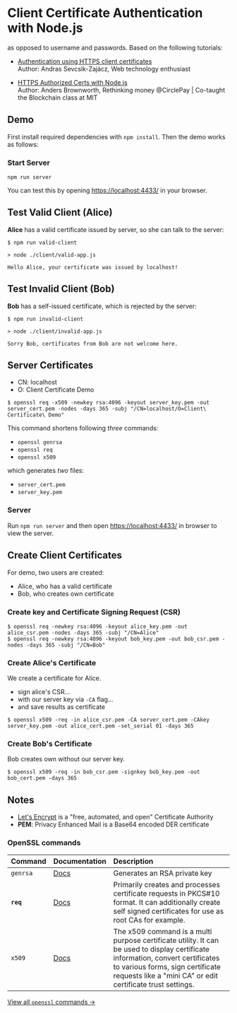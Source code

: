 # Client Certificate Authentication with Node.js

as opposed to username and passwords. Based on the following tutorials:

- [Authentication using HTTPS client certificates](https://medium.com/@sevcsik/authentication-using-https-client-certificates-3c9d270e8326)  
	Author: Andras Sevcsik-Zajácz, Web technology enthusiast

- [HTTPS Authorized Certs with Node.js](https://engineering.circle.com/https-authorized-certs-with-node-js-315e548354a2)  
	Author: Anders Brownworth, Rethinking money @CirclePay | Co-taught the Blockchain class at MIT

## Demo

First install required dependencies with `npm install`. Then the demo works as follows:

### Start Server

```
npm run server
```

You can test this by opening [https://localhost:4433/](https://localhost:4433/) in your browser.

## Test Valid Client (Alice)

**Alice** has a valid certificate issued by server, so she can talk to the server:

```
$ npm run valid-client

> node ./client/valid-app.js

Hello Alice, your certificate was issued by localhost!
```

## Test Invalid Client (Bob)

**Bob** has a self-issued certificate, which is rejected by the server:

```
$ npm run invalid-client

> node ./client/invalid-app.js

Sorry Bob, certificates from Bob are not welcome here.
```

## Server Certificates

- CN: localhost
- O: Client Certificate Demo

```
$ openssl req -x509 -newkey rsa:4096 -keyout server_key.pem -out server_cert.pem -nodes -days 365 -subj "/CN=localhost/O=Client\ Certificate\ Demo"
```

This command shortens following _three_ commands:

- `openssl genrsa` 
- `openssl req`
- `openssl x509`

which generates _two_ files:

- `server_cert.pem`
- `server_key.pem`

### Server

Run `npm run server` and then open [https://localhost:4433/](https://localhost:4433/)
 in browser to view the server.

## Create Client Certificates

For demo, two users are created:

- Alice, who has a valid certificate
- Bob, who creates own certificate


### Create key and Certificate Signing Request (CSR)

```
$ openssl req -newkey rsa:4096 -keyout alice_key.pem -out alice_csr.pem -nodes -days 365 -subj "/CN=Alice"
$ openssl req -newkey rsa:4096 -keyout bob_key.pem -out bob_csr.pem -nodes -days 365 -subj "/CN=Bob"
```

### Create Alice's Certificate

We create a certificate for Alice.

- sign alice's CSR...
- with our server key via `-CA` flag...
- and save results as certificate

```
$ openssl x509 -req -in alice_csr.pem -CA server_cert.pem -CAkey server_key.pem -out alice_cert.pem -set_serial 01 -days 365
```

### Create Bob's Certificate

Bob creates own without our server key.

```
$ openssl x509 -req -in bob_csr.pem -signkey bob_key.pem -out bob_cert.pem -days 365
```

## Notes

- [Let's Encrypt](https://letsencrypt.org/) is a "free, automated, and open" Certificate Authority
- **PEM**: Privacy Enhanced Mail is a Base64 encoded DER certificate

### OpenSSL commands

| Command | Documentation | Description |
|:--|:--|:--|
| `genrsa` | [Docs](https://www.openssl.org/docs/man1.0.2/apps/genrsa.html) |  Generates an RSA private key |
| **`req`** | [Docs](https://www.openssl.org/docs/man1.0.2/apps/req.html) |  Primarily creates and processes certificate requests in PKCS#10 format. It can additionally create self signed certificates for use as root CAs for example. |
| `x509` | [Docs](https://www.openssl.org/docs/man1.0.2/apps/x509.html) | The x509 command is a multi purpose certificate utility. It can be used to display certificate information, convert certificates to various forms, sign certificate requests like a "mini CA" or edit certificate trust settings. |

[View all `openssl` commands &rarr;](https://www.openssl.org/docs/man1.0.2/apps/openssl.html)
